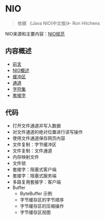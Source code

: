 #   NIO

>   依据 《Java NIO(中文版)》- Ron Hitchens

NIO来源和主要内容：[NIO规范](https://jcp.org/en/jsr/detail?id=51)

##  内容概述
-   [前言](260x.md)
-   [NIO概述](250x.md)
-   [缓冲区](220x.md)
-   [通道](210x.md)
-   [字符集](230x.md)
-   [套接字](240x.md)



##  代码
-   打开文件通道并写入数据
-   对文件通道的绝对位置进行读写操作
-   使用文件通道保存网页内容
-   文件复制：字节缓冲区
-   文件复制：文件通道
-   内存映射文件
-   文件锁
-   套接字：阻塞式客户端
-   套接字：阻塞式服务端
-   多路复用套接字：客户端
-   Buffer
    -   ByteBuffer 示例
    -   字节缓存区的字节顺序
    -   字节缓存区的压缩操作
    -   字节缓存区视图
